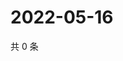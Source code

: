 # 2022-05-16

共 0 条

<!-- BEGIN WEIBO -->
<!-- 最后更新时间 Mon May 16 2022 11:40:47 GMT+0800 (China Standard Time) -->

<!-- END WEIBO -->
